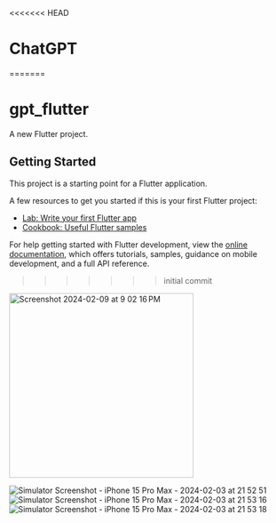 <<<<<<< HEAD
# ChatGPT
=======
# gpt_flutter

A new Flutter project.

## Getting Started

This project is a starting point for a Flutter application.

A few resources to get you started if this is your first Flutter project:

- [Lab: Write your first Flutter app](https://docs.flutter.dev/get-started/codelab)
- [Cookbook: Useful Flutter samples](https://docs.flutter.dev/cookbook)

For help getting started with Flutter development, view the
[online documentation](https://docs.flutter.dev/), which offers tutorials,
samples, guidance on mobile development, and a full API reference.
>>>>>>> initial commit
>>>>>>>
<img width="332" alt="Screenshot 2024-02-09 at 9 02 16 PM" src="https://github.com/neeraj2117/ChatGPT/assets/103667909/9e4b2ed4-22fb-4c9c-9d17-1237425fa74b">


![Simulator Screenshot - iPhone 15 Pro Max - 2024-02-03 at 21 52 51](https://github.com/neeraj2117/ChatGPT/assets/103667909/109bbdd1-17b3-4f18-a78d-727470e78698)
![Simulator Screenshot - iPhone 15 Pro Max - 2024-02-03 at 21 53 16](https://github.com/neeraj2117/ChatGPT/assets/103667909/e94172b3-a908-4076-9842-b3bfdfd428cf)
![Simulator Screenshot - iPhone 15 Pro Max - 2024-02-03 at 21 53 18](https://github.com/neeraj2117/ChatGPT/assets/103667909/a84e522b-5f26-49ec-8b6b-5d60ce0cf9e8)
